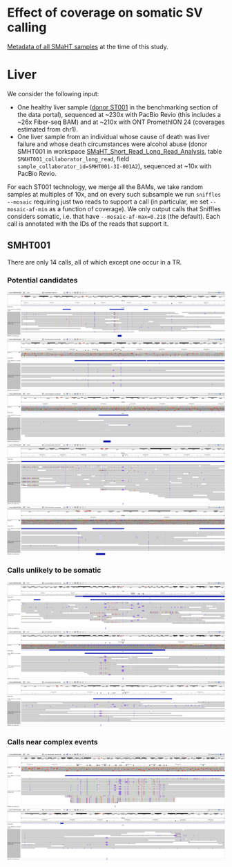 
# Effect of coverage on somatic SV calling

[Metadata of all SMaHT samples](https://docs.google.com/spreadsheets/d/11T_QpVq4XEfupEeGD9IW5oVt1our6u3KzEtP6LBEc5w/edit?usp=sharing) at the time of this study.

# Liver

We consider the following input:
* One healthy liver sample ([donor ST001](https://data.smaht.org/data/benchmarking/donor-st001#liver) in the benchmarking section of the data portal), sequenced at ~230x  with PacBio Revio (this includes a ~26x Fiber-seq BAM) and at ~210x with ONT PromethION 24 (coverages estimated from chr1).
* One liver sample from an individual whose cause of death was liver failure and whose death circumstances were alcohol abuse (donor SMHT001 in workspace [SMaHT_Short_Read_Long_Read_Analysis](https://app.terra.bio/#workspaces/smaht-gcc-short-read/SMaHT_Short_Read_Long_Read_Analysis/data), table `SMAHT001_collaborator_long_read`, field `sample_collaborator_id=SMHT001-3I-001A2`), sequenced at ~10x with PacBio Revio.

For each ST001 technology, we merge all the BAMs, we take random samples at multiples of 10x, and on every such subsample we run `sniffles --mosaic` requiring just two reads to support a call (in particular, we set `--mosaic-af-min` as a function of coverage). We only output calls that Sniffles considers somatic, i.e. that have `--mosaic-af-max=0.218` (the default). Each call is annotated with the IDs of the reads that support it.

## SMHT001
There are only 14 calls, all of which except one occur in a TR. 

### Potential candidates

![](figures/5.png)
![](figures/6.png)
![](figures/8.png)
![](figures/10.png)
![](figures/14.png)

### Calls unlikely to be somatic

![](figures/1.png)
![](figures/2.png)
![](figures/9.png)

### Calls near complex events

![](figures/3.png)
![](figures/7.png)

